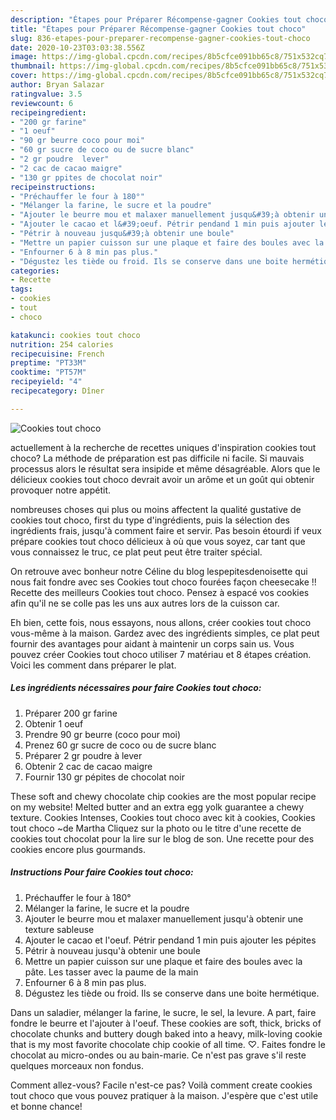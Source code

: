 ```yaml
---
description: "Étapes pour Préparer Récompense-gagner Cookies tout choco"
title: "Étapes pour Préparer Récompense-gagner Cookies tout choco"
slug: 836-etapes-pour-preparer-recompense-gagner-cookies-tout-choco
date: 2020-10-23T03:03:38.556Z
image: https://img-global.cpcdn.com/recipes/8b5cfce091bb65c8/751x532cq70/cookies-tout-choco-photo-principale-de-la-recette.jpg
thumbnail: https://img-global.cpcdn.com/recipes/8b5cfce091bb65c8/751x532cq70/cookies-tout-choco-photo-principale-de-la-recette.jpg
cover: https://img-global.cpcdn.com/recipes/8b5cfce091bb65c8/751x532cq70/cookies-tout-choco-photo-principale-de-la-recette.jpg
author: Bryan Salazar
ratingvalue: 3.5
reviewcount: 6
recipeingredient:
- "200 gr farine"
- "1 oeuf"
- "90 gr beurre coco pour moi"
- "60 gr sucre de coco ou de sucre blanc"
- "2 gr poudre  lever"
- "2 cac de cacao maigre"
- "130 gr ppites de chocolat noir"
recipeinstructions:
- "Préchauffer le four à 180°"
- "Mélanger la farine, le sucre et la poudre"
- "Ajouter le beurre mou et malaxer manuellement jusqu&#39;à obtenir une texture sableuse"
- "Ajouter le cacao et l&#39;oeuf. Pétrir pendand 1 min puis ajouter les pépites"
- "Pétrir à nouveau jusqu&#39;à obtenir une boule"
- "Mettre un papier cuisson sur une plaque et faire des boules avec la pâte. Les tasser avec la paume de la main"
- "Enfourner 6 à 8 min pas plus."
- "Dégustez les tiède ou froid. Ils se conserve dans une boite hermétique."
categories:
- Recette
tags:
- cookies
- tout
- choco

katakunci: cookies tout choco 
nutrition: 254 calories
recipecuisine: French
preptime: "PT33M"
cooktime: "PT57M"
recipeyield: "4"
recipecategory: Dîner

---
```



![Cookies tout choco](https://img-global.cpcdn.com/recipes/8b5cfce091bb65c8/751x532cq70/cookies-tout-choco-photo-principale-de-la-recette.jpg)

actuellement à la recherche de recettes uniques d'inspiration cookies tout choco? La méthode de préparation est pas difficile ni facile. Si mauvais processus alors le résultat sera insipide et même désagréable. Alors que le délicieux cookies tout choco devrait avoir un arôme et un goût qui obtenir provoquer notre appétit.

nombreuses choses qui plus ou moins affectent la qualité gustative de cookies tout choco, first du type d'ingrédients, puis la sélection des ingrédients frais, jusqu'à comment faire et servir. Pas besoin étourdi if veux prépare cookies tout choco délicieux à où que vous soyez, car tant que vous connaissez le truc, ce plat peut peut être traiter spécial.

On retrouve avec bonheur notre Céline du blog lespepitesdenoisette qui nous fait fondre avec ses Cookies tout choco fourées façon cheesecake !! Recette des meilleurs Cookies tout choco. Pensez à espacé vos cookies afin qu&#39;il ne se colle pas les uns aux autres lors de la cuisson car.


Eh bien, cette fois, nous essayons, nous allons, créer cookies tout choco vous-même à la maison. Gardez avec des ingrédients simples, ce plat peut fournir des avantages pour aidant à maintenir un corps sain us. Vous pouvez créer Cookies tout choco utiliser 7 matériau et 8 étapes création. Voici les comment dans préparer le plat.

<!--inarticleads1-->

##### Les ingrédients nécessaires pour faire Cookies tout choco:

1. Préparer 200 gr farine
1. Obtenir 1 oeuf
1. Prendre 90 gr beurre (coco pour moi)
1. Prenez 60 gr sucre de coco ou de sucre blanc
1. Préparer 2 gr poudre à lever
1. Obtenir 2 cac de cacao maigre
1. Fournir 130 gr pépites de chocolat noir


These soft and chewy chocolate chip cookies are the most popular recipe on my website! Melted butter and an extra egg yolk guarantee a chewy texture. Cookies Intenses, Cookies tout choco avec kit à cookies, Cookies tout choco ~de Martha Cliquez sur la photo ou le titre d&#39;une recette de cookies tout chocolat pour la lire sur le blog de son. Une recette pour des cookies encore plus gourmands. 

<!--inarticleads2-->

##### Instructions Pour faire Cookies tout choco:

1. Préchauffer le four à 180°
1. Mélanger la farine, le sucre et la poudre
1. Ajouter le beurre mou et malaxer manuellement jusqu&#39;à obtenir une texture sableuse
1. Ajouter le cacao et l&#39;oeuf. Pétrir pendand 1 min puis ajouter les pépites
1. Pétrir à nouveau jusqu&#39;à obtenir une boule
1. Mettre un papier cuisson sur une plaque et faire des boules avec la pâte. Les tasser avec la paume de la main
1. Enfourner 6 à 8 min pas plus.
1. Dégustez les tiède ou froid. Ils se conserve dans une boite hermétique.


Dans un saladier, mélanger la farine, le sucre, le sel, la levure. A part, faire fondre le beurre et l&#39;ajouter à l&#39;oeuf. These cookies are soft, thick, bricks of chocolate chunks and buttery dough baked into a heavy, milk-loving cookie that is my most favorite chocolate chip cookie of all time. ♡. Faites fondre le chocolat au micro-ondes ou au bain-marie. Ce n&#39;est pas grave s&#39;il reste quelques morceaux non fondus. 


Comment allez-vous? Facile n'est-ce pas? Voilà comment create cookies tout choco que vous pouvez pratiquer à la maison. J'espère que c'est utile et bonne chance!
